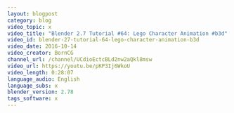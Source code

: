 ```yaml
---
layout: blogpost
category: blog
video_topic: x
video_title: "Blender 2.7 Tutorial #64: Lego Character Animation #b3d"
video_id: blender-27-tutorial-64-lego-character-animation-b3d
video_date: 2016-10-14
video_creator: BornCG
channel_url: /channel/UCdioEctcBLd2nw2aQkl8msw
video_url: https://youtu.be/pKP3Ij6WkoU
video_length: 0:28:07
language_audio: English
language_subs: x
blender_version: 2.78
tags_software: x
---
```

